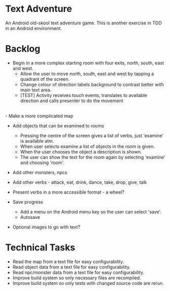 Text Adventure
==============

An Android old-skool text adventure game. This is another exercise in TDD in an Android environment.

Backlog
=======

- Begin in a more complex starting room with four exits, north, south, east and west.
  - Allow the user to move north, south, east and west by tapping a quadrant of the screen.
  - Change colour of direction labels background to contrast better with main text area.
  - [TEST] Activity receives touch events, translates to available direction and calls presenter to do the movement
<br/>
- Make a more complicated map

- Add objects that can be examined to rooms
  - Pressing the centre of the screen gives a list of verbs, just 'examine' is available atm.
  - When user selects examine a list of objects in the room is given.
  - When the user chooses the object a description is shown.
  - The user can show the text for the room again by selecting 'examine' and choosing 'room'.

- Add other monsters, npcs

- Add other verbs - attack, eat, drink, dance, take, drop, give, talk

- Present verbs in a more accessible format - a wheel?

- Save progress
  - Add a menu on the Android menu key so the user can select 'save'.
  - Autosave

- Optional images to go with text?

Technical Tasks
===============

- Read the map from a text file for easy configurability.
- Read object data from a text file for easy configurability.
- Read npc/monster data from a text file for easy configurability.
- Improve build system so only necessary files are recompiled.
- Improve build system so only tests with changed source code are rerun.

